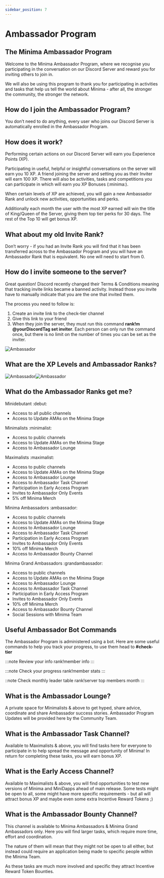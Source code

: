 ```yaml
---
sidebar_position: 7
---
```


# Ambassador Program

## The Minima Ambassador Program

Welcome to the Minima Ambassador Program, where we recognise you participating in the conversation on our Discord Server and reward you for inviting others to join in.

We will also be using this program to thank you for participating in activities and tasks that help us tell the world about Minima - after all, the stronger the community, the stronger the network.

## How do I join the Ambassador Program?

You don’t need to do anything, every user who joins our Discord Server is automatically enrolled in the Ambassador Program.

## How does it work?

Performing certain actions on our Discord Server will earn you Experience Points (XP).

Participating in useful, helpful or insightful conversations on the server will earn you 10 XP. A friend joining the server and setting you as their Inviter will earn 100 XP. There will also be activities, tasks and competitions you can participate in which will earn you XP Bonuses (:minima:).

When certain levels of XP are achieved, you will gain a new Ambassador Rank and unlock new activities, opportunities and perks.

Additionally each month the user with the most XP earned will win the title of King/Queen of the Server, giving them top tier perks for 30 days. The rest of the Top 10 will get bonus XP.

## What about my old Invite Rank?
Don’t worry - if you had an Invite Rank you will find that it has been transferred across to the Ambassador Program and you will have an Ambassador Rank that is equivalent. No one will need to start from 0.

## How do I invite someone to the server?
Great question! Discord recently changed their Terms & Conditions meaning that tracking invite links became a banned activity. Instead those you invite have to manually indicate that you are the one that invited them.

The process you need to follow is:

1. Create an invite link to the check-tier channel
2. Give this link to your friend
3. When they join the server, they must run this command **rank!m @yourDiscordTag set inviter**. Each person can only run the command once, but there is no limit on the number of times you can be set as the inviter.

![Ambassador](/img/ambassador/ambassador_1.png)


## What are the XP Levels and Ambassador Ranks?

![Ambassador](/img/ambassador/ambassadorChartDm.svg#gh-light-mode-only)![Ambassador](/img/ambassador/ambassadorChartLm.svg#gh-dark-mode-only)

## What do the Ambassador Ranks get me?

Minidebutant :debut:

- Access to all public channels
- Access to Update AMAs on the Minima Stage

Minimalists :minimalist:

- Access to public channels
- Access to Update AMAs on the Minima Stage
- Access to Ambassador Lounge

Maximalists :maximalist:

- Access to public channels
- Access to Update AMAs on the Minima Stage
- Access to Ambassador Lounge
- Access to Ambassador Task Channel
- Participation in Early Access Program
- Invites to Ambassador Only Events
- 5% off Minima Merch

Minima Ambassadors :ambassador:

- Access to public channels
- Access to Update AMAs on the Minima Stage
- Access to Ambassador Lounge
- Access to Ambassador Task Channel
- Participation in Early Access Program
- Invites to Ambassador Only Events
- 10% off Minima Merch
- Access to Ambassador Bounty Channel

Minima Grand Ambassadors :grandambassador:

- Access to public channels
- Access to Update AMAs on the Minima Stage
- Access to Ambassador Lounge
- Access to Ambassador Task Channel
- Participation in Early Access Program
- Invites to Ambassador Only Events
- 10% off Minima Merch
- Access to Ambassador Bounty Channel
- Social Sessions with Minima Team

## Useful Ambassador Bot Commands
The Ambassador Program is administered using a bot. Here are some useful commands to help you track your progress, to use them head to **#check-tier**

:::note Review your info
rank!member info
:::

:::note Check your progress
rank!member stats
:::

::note Check monthly leader table
rank!server top members month
:::

## What is the Ambassador Lounge?
A private space for Minimalists & above to get hyped, share advice, coordinate and share Ambassador success stories. Ambassador Program Updates will be provided here by the Community Team.

## What is the Ambassador Task Channel?
Available to Maximalists & above, you will find tasks here for everyone to participate in to help spread the message and opportunity of Minima! In return for completing these tasks, you will earn bonus XP.

## What is the Early Access Channel?
Available to Maximalists & above, you will find opportunities to test new versions of Minima and MiniDapps ahead of main release. Some tests might be open to all, some might have more specific requirements - but all will attract bonus XP and maybe even some extra Incentive Reward Tokens ;)

## What is the Ambassador Bounty Channel?
This channel is available to Minima Ambassadors & Minima Grand Ambassadors only. Here you will find larger tasks, which require more time, effort and coordination.

The nature of them will mean that they might not be open to all either, but instead could require an application being made to specific people within the Minima Team.

As these tasks are much more involved and specific they attract Incentive Reward Token Bounties.